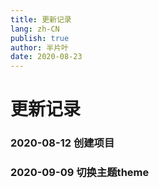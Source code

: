 ```yaml
---
title: 更新记录
lang: zh-CN
publish: true
author: 半片叶
date: 2020-08-23
---
```


# 更新记录

### 2020-08-12  创建项目
### 2020-09-09  切换主题theme
